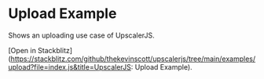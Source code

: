 # Upload Example

Shows an uploading use case of UpscalerJS.

[Open in Stackblitz](https://stackblitz.com/github/thekevinscott/upscalerjs/tree/main/examples/upload?file=index.js&title=UpscalerJS: Upload Example).
